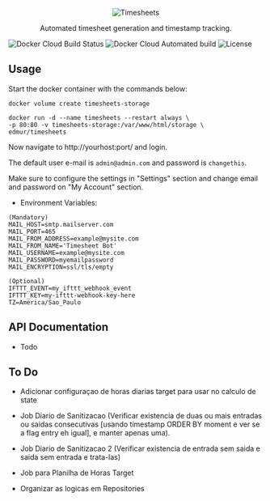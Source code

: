 <p align="center">
    <img src="https://imgplaceholder.com/400x80/transparent?text=Timesheets&font-size=60&font-family=Quicksand_Bold" alt="Timesheets">
</p>
<p align="center">
    Automated timesheet generation and timestamp tracking.
</p>

![Docker Cloud Build Status](https://img.shields.io/docker/cloud/build/edmur/timesheets.svg)
![Docker Cloud Automated build](https://img.shields.io/docker/cloud/automated/edmur/timesheets.svg)
![License](https://img.shields.io/github/license/rumd3x/timesheets.svg)


## Usage

Start the docker container with the commands below:
```
docker volume create timesheets-storage

docker run -d --name timesheets --restart always \
-p 80:80 -v timesheets-storage:/var/www/html/storage \
edmur/timesheets
```

Now navigate to http://yourhost:port/ and login.

The default user e-mail is `admin@admin.com` and password is `changethis`.

Make sure to configure the settings in "Settings" section and change email and password on "My Account" section.

- Environment Variables:

```
(Mandatory)
MAIL_HOST=smtp.mailserver.com
MAIL_PORT=465
MAIL_FROM_ADDRESS=example@mysite.com
MAIL_FROM_NAME='Timesheet Bot'
MAIL_USERNAME=example@mysite.com
MAIL_PASSWORD=myemailpassword
MAIL_ENCRYPTION=ssl/tls/empty

(Optional)
IFTTT_EVENT=my_ifttt_webhook_event
IFTTT_KEY=my-ifttt-webhook-key-here
TZ=America/Sao_Paulo
```

## API Documentation

- Todo

## To Do

- Adicionar configuraçao de horas diarias target para usar no calculo de state

- Job Diario de Sanitizacao (Verificar existencia de duas ou mais entradas ou saidas consecutivas [usando timestamp ORDER BY moment e ver se a flag entry eh igual], e manter apenas uma).

- Job Diario de Sanitizacao 2 (Verificar existencia de entrada sem saida e saida sem entrada e trata-las)

- Job para Planilha de Horas Target

- Organizar as logicas em Repositories
